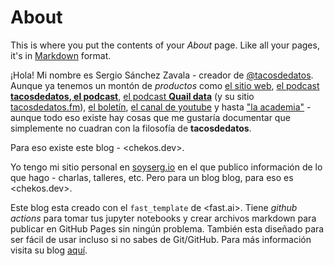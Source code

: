 # About

This is where you put the contents of your *About* page. Like all your pages, it's in [Markdown](https://guides.github.com/features/mastering-markdown/) format.

¡Hola! Mi nombre es Sergio Sánchez Zavala - creador de [@tacosdedatos](https://twitter.com/tacosdedatos). Aunque ya tenemos un montón de _productos_ como [el sitio web](https://tacosdedatos.com/), [el podcast **tacosdedatos, el podcast**](https://anchor.fm/tacosdedatos), [el podcast **Quail data**](https://anchor.fm/quaildata) (y su sitio [tacosdedatos.fm](https://tacosdedatos.fm)), [el boletín](https://tacosdedatos.substack.com/), [el canal de youtube](https://youtube.com/tacosdedatos) y hasta ["la academia"](https://tacosdedatos.academy/) - aunque todo eso existe hay cosas que me gustaría documentar que simplemente no cuadran con la filosofía de **tacosdedatos**. 

Para eso existe este blog - <chekos.dev>. 

Yo tengo mi sitio personal en [soyserg.io](https://soyserg.io/) en el que publico información de lo que hago - charlas, talleres, etc. Pero para un blog blog, para eso es <chekos.dev>.

Este blog esta creado con el `fast_template` de <fast.ai>. Tiene _github actions_ para tomar tus jupyter notebooks y crear archivos markdown para publicar en GitHub Pages sin ningún problema. También esta diseñado para ser fácil de usar incluso si no sabes de Git/GitHub. Para más información visita su blog [aquí](https://www.fast.ai/2020/01/16/fast_template/).

